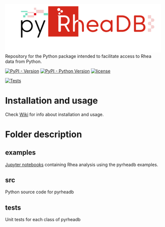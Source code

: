 ![logo](./readme_img/pyrheadb_logo.png)
Repository for the Python package intended to facilitate access to Rhea data from Python.

[![PyPI - Version](https://img.shields.io/pypi/v/pyrheadb.svg?logo=pypi&label=PyPI&logoColor=silver)](https://pypi.org/project/pyrheadb/)
[![PyPI - Python Version](https://img.shields.io/pypi/pyversions/pyrheadb.svg?logo=python&label=Python&logoColor=silver)](https://pypi.org/project/pyrheadb/)
[![license](https://img.shields.io/pypi/l/pyrheadb.svg?color=%2334D058)](https://github.com/sib-swiss/pyrheadb/blob/main/LICENSE)

[![Tests](https://github.com/sib-swiss/pyrheadb/actions/workflows/test.yml/badge.svg)](https://github.com/sib-swiss/pyrheadb/actions/workflows/test.yml)

Installation and usage
======================
Check [Wiki](https://github.com/sib-swiss/pyrheadb/wiki) for info about installation and usage.


Folder description
==================

## examples
[Jupyter notebooks](examples) containing Rhea analysis using the pyrheadb examples.

## src
Python source code for pyrheadb

## tests
Unit tests for each class of pyrheadb
